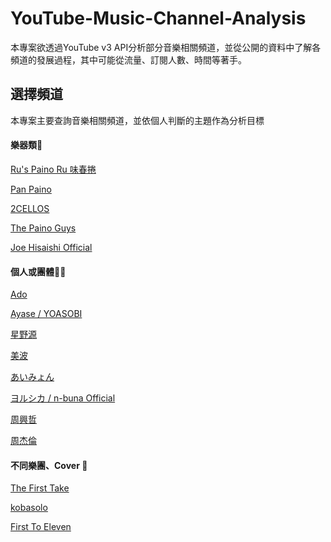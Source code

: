 # YouTube-Music-Channel-Analysis

本專案欲透過YouTube v3 API分析部分音樂相關頻道，並從公開的資料中了解各頻道的發展過程，其中可能從流量、訂閱人數、時間等著手。

## 選擇頻道
本專案主要查詢音樂相關頻道，並依個人判斷的主題作為分析目標

#### 樂器類:musical_keyboard:
[Ru's Paino Ru 味春捲](https://www.youtube.com/channel/UCAYrMNl92jw6cpjdpBP8JyA)

[Pan Paino](https://www.youtube.com/channel/UCI7ktPB6toqucpkkCiolwLg)

[2CELLOS](https://www.youtube.com/channel/UCyjuFsbclXyntSRMBAILzbw)

[The Paino Guys](https://www.youtube.com/c/thepianoguys)

[Joe Hisaishi 
Official](https://www.youtube.com/channel/UCxyzciBLt1Hyw06dlqwAIkw)

#### 個人或團體:guardsman:
[Ado](https://www.youtube.com/channel/UCln9P4Qm3-EAY4aiEPmRwEA)

[Ayase / YOASOBI](https://www.youtube.com/channel/UCvpredjG93ifbCP1Y77JyFA)

[星野源](https://www.youtube.com/channel/UCPKlrgZXnnb89nSeITvTdGA)

[美波](https://www.youtube.com/channel/UC2JzylaIF8qeowc7-5VwwmA)

[あいみょん](https://www.youtube.com/user/aimyong)

[ヨルシカ / n-buna Official](https://www.youtube.com/c/nbuna)

[周興哲](https://www.youtube.com/channel/UC7S48XRADBqamQbgLxpBFcQ)

[周杰倫](https://www.youtube.com/channel/UC8CU5nVhCQIdAGrFFp4loOQ)

#### 不同樂團、Cover :japanese_castle:
[The First Take](https://www.youtube.com/channel/UC9zY_E8mcAo_Oq772LEZq8Q)

[kobasolo](https://www.youtube.com/channel/UCDbQblY1XASbgqOXmy6FOFQ)

[First To Eleven](https://www.youtube.com/c/FirstToEleven)

